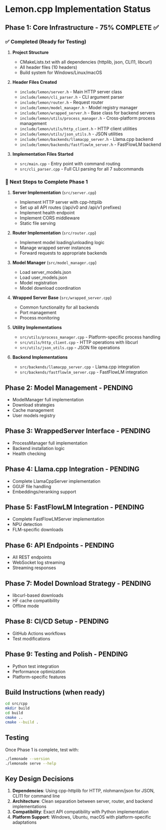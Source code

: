# Lemon.cpp Implementation Status

## Phase 1: Core Infrastructure - 75% COMPLETE ✅

### ✅ Completed (Ready for Testing)
1. **Project Structure**
   - CMakeLists.txt with all dependencies (httplib, json, CLI11, libcurl)
   - All header files (10 headers)
   - Build system for Windows/Linux/macOS

2. **Header Files Created**
   - `include/lemon/server.h` - Main HTTP server class
   - `include/lemon/cli_parser.h` - CLI argument parser
   - `include/lemon/router.h` - Request router
   - `include/lemon/model_manager.h` - Model registry manager
   - `include/lemon/wrapped_server.h` - Base class for backend servers
   - `include/lemon/utils/process_manager.h` - Cross-platform process management
   - `include/lemon/utils/http_client.h` - HTTP client utilities
   - `include/lemon/utils/json_utils.h` - JSON utilities
   - `include/lemon/backends/llamacpp_server.h` - Llama.cpp backend
   - `include/lemon/backends/fastflowlm_server.h` - FastFlowLM backend

3. **Implementation Files Started**
   - `src/main.cpp` - Entry point with command routing
   - `src/cli_parser.cpp` - Full CLI parsing for all 7 subcommands

### 🚧 Next Steps to Complete Phase 1

1. **Server Implementation** (`src/server.cpp`)
   - Implement HTTP server with cpp-httplib
   - Set up all API routes (/api/v0 and /api/v1 prefixes)
   - Implement health endpoint
   - Implement CORS middleware
   - Static file serving

2. **Router Implementation** (`src/router.cpp`)
   - Implement model loading/unloading logic
   - Manage wrapped server instances
   - Forward requests to appropriate backends

3. **Model Manager** (`src/model_manager.cpp`)
   - Load server_models.json
   - Load user_models.json
   - Model registration
   - Model download coordination

4. **Wrapped Server Base** (`src/wrapped_server.cpp`)
   - Common functionality for all backends
   - Port management
   - Process monitoring

5. **Utility Implementations**
   - `src/utils/process_manager.cpp` - Platform-specific process handling
   - `src/utils/http_client.cpp` - HTTP operations with libcurl
   - `src/utils/json_utils.cpp` - JSON file operations

6. **Backend Implementations**
   - `src/backends/llamacpp_server.cpp` - Llama.cpp integration
   - `src/backends/fastflowlm_server.cpp` - FastFlowLM integration

## Phase 2: Model Management - PENDING
- ModelManager full implementation
- Download strategies
- Cache management
- User models registry

## Phase 3: WrappedServer Interface - PENDING
- ProcessManager full implementation
- Backend installation logic
- Health checking

## Phase 4: Llama.cpp Integration - PENDING
- Complete LlamaCppServer implementation
- GGUF file handling
- Embeddings/reranking support

## Phase 5: FastFlowLM Integration - PENDING
- Complete FastFlowLMServer implementation
- NPU detection
- FLM-specific downloads

## Phase 6: API Endpoints - PENDING
- All REST endpoints
- WebSocket log streaming
- Streaming responses

## Phase 7: Model Download Strategy - PENDING
- libcurl-based downloads
- HF cache compatibility
- Offline mode

## Phase 8: CI/CD Setup - PENDING
- GitHub Actions workflows
- Test modifications

## Phase 9: Testing and Polish - PENDING
- Python test integration
- Performance optimization
- Platform-specific features

## Build Instructions (when ready)

```bash
cd src/cpp
mkdir build
cd build
cmake ..
cmake --build .
```

## Testing

Once Phase 1 is complete, test with:
```bash
./lemonade --version
./lemonade serve --help
```

## Key Design Decisions

1. **Dependencies**: Using cpp-httplib for HTTP, nlohmann/json for JSON, CLI11 for command line
2. **Architecture**: Clean separation between server, router, and backend implementations
3. **Compatibility**: Exact API compatibility with Python implementation
4. **Platform Support**: Windows, Ubuntu, macOS with platform-specific adaptations

